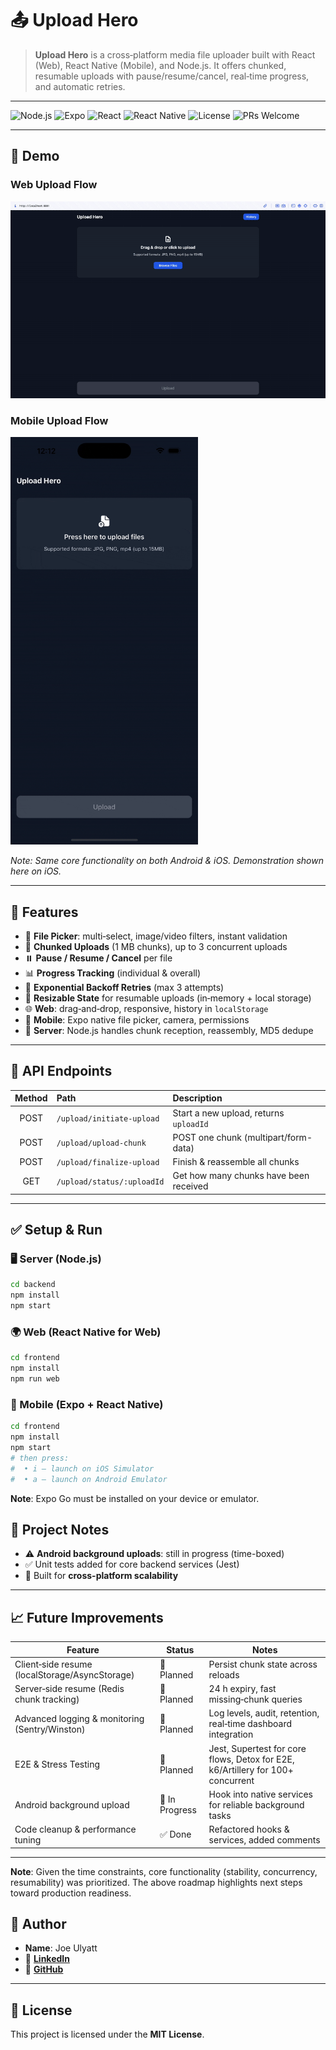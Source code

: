# 📤 Upload Hero

> **Upload Hero** is a cross‑platform media file uploader built with React (Web), React Native (Mobile), and Node.js. It offers chunked, resumable uploads with pause/resume/cancel, real‑time progress, and automatic retries.

---

![Node.js](https://img.shields.io/badge/Node.js-20.x-green)
![Expo](https://img.shields.io/badge/Expo-CLI-orange)
![React](https://img.shields.io/badge/React-18.x-blue)
![React Native](https://img.shields.io/badge/React%20Native-0.74-blue)
![License](https://img.shields.io/badge/license-MIT-green)
![PRs Welcome](https://img.shields.io/badge/PRs-welcome-brightgreen)

---

## 📸 Demo

### Web Upload Flow  
<img src="./frontend/assets/images/web-demo.gif" alt="Upload Hero Web Demo" width="600"/>

### Mobile Upload Flow  
<img src="./frontend/assets/images/mobile-demo.gif" alt="Upload Hero Mobile Demo" width="300"/>

*Note: Same core functionality on both Android & iOS. Demonstration shown here on iOS.*

---


## 🚀 Features

- 📁 **File Picker**: multi‑select, image/video filters, instant validation  
- 🔄 **Chunked Uploads** (1 MB chunks), up to 3 concurrent uploads  
- ⏸️ **Pause / Resume / Cancel** per file  
- 📊 **Progress Tracking** (individual & overall)  
- 🔁 **Exponential Backoff Retries** (max 3 attempts)  
- 💾 **Resizable State** for resumable uploads (in‑memory + local storage)  
- 🌐 **Web**: drag‑and‑drop, responsive, history in `localStorage`  
- 📱 **Mobile**: Expo native file picker, camera, permissions  
- 📡 **Server**: Node.js handles chunk reception, reassembly, MD5 dedupe  

---

## 📡 API Endpoints

| Method | Path                             | Description                                |
|:------:|:---------------------------------|:-------------------------------------------|
| POST   | `/upload/initiate-upload`        | Start a new upload, returns `uploadId`     |
| POST   | `/upload/upload-chunk`           | POST one chunk (multipart/form-data)       |
| POST   | `/upload/finalize-upload`        | Finish & reassemble all chunks             |
| GET    | `/upload/status/:uploadId`       | Get how many chunks have been received     |

---

## ✅ Setup & Run

### 🖥️ Server (Node.js)
```bash
cd backend
npm install
npm start
```

### 🌍 Web (React Native for Web)
```bash
cd frontend
npm install
npm run web
```

### 📱 Mobile (Expo + React Native)
```bash
cd frontend
npm install
npm start
# then press:
#  • i — launch on iOS Simulator
#  • a — launch on Android Emulator
```

**Note**: Expo Go must be installed on your device or emulator.


## 📝 Project Notes
- ⚠️ **Android background uploads**: still in progress (time-boxed)
- ✅ Unit tests added for core backend services (Jest)
- 🚀 Built for **cross-platform scalability** 

---

## 📈 Future Improvements

| Feature                                      | Status        | Notes                                                        |
| -------------------------------------------- | ------------- | ------------------------------------------------------------ |
| Client‑side resume (localStorage/AsyncStorage) | 🚧 Planned    | Persist chunk state across reloads                           |
| Server‑side resume (Redis chunk tracking)     | 🚧 Planned    | 24 h expiry, fast missing‑chunk queries                      |
| Advanced logging & monitoring (Sentry/Winston)| 🚧 Planned    | Log levels, audit, retention, real‑time dashboard integration |
| E2E & Stress Testing                          | 🚧 Planned    | Jest, Supertest for core flows, Detox for E2E, k6/Artillery for 100+ concurrent   |
| Android background upload                     | 🚧 In Progress| Hook into native services for reliable background tasks      |
| Code cleanup & performance tuning             | ✅ Done       | Refactored hooks & services, added comments                  |

---

**Note**: Given the time constraints, core functionality (stability, concurrency, resumability) was prioritized. The above roadmap highlights next steps toward production readiness.

## 👤 Author
- **Name**: Joe Ulyatt
- 🔗 [**LinkedIn**](https://www.linkedin.com/in/joewhocodes)
- 🐙 [**GitHub**](https://github.com/JoeDareZone)

---

## 📜 License
This project is licensed under the **MIT License**.
